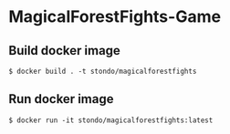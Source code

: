 # MagicalForestFights-Game

## Build docker image

```$ docker build . -t stondo/magicalforestfights```

## Run docker image
```$ docker run -it stondo/magicalforestfights:latest```
